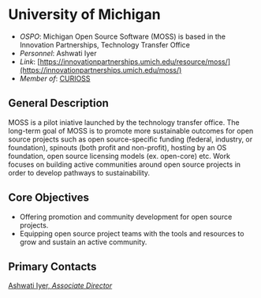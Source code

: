 # University of Michigan

- *OSPO*: Michigan Open Source Software (MOSS) is based in the Innovation Partnerships, Technology Transfer Office
- *Personnel*: Ashwati Iyer
- *Link*: [https://innovationpartnerships.umich.edu/resource/moss/](https://innovationpartnerships.umich.edu/moss/)
- *Member of*: [CURIOSS](https://curioss.org/)

## General Description

MOSS is a pilot iniative launched by the technology transfer office. The long-term goal of MOSS is to promote more sustainable outcomes for open source projects such as open source-specific funding (federal, industry, or foundation), spinouts (both profit and non-profit), hosting by an OS foundation, open source licensing models (ex. open-core) etc. Work focuses on building active communities around open source projects in order to develop pathways to sustainability.

## Core Objectives

- Offering promotion and community development for open source projects.
- Equipping open source project teams with the tools and resources to grow and sustain an active community.

## Primary Contacts

[Ashwati Iyer, *Associate Director*](https://innovationpartnerships.umich.edu/people/ashwathi-iyer/)
